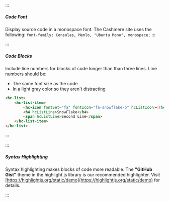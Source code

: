 :::

##### Code Font

Display source code in a monospace font. The Cashmere site uses the following: `font-family: Consolas, Menlo, "Ubuntu Mono", monospace;`
:::

:::

##### Code Blocks

Include line numbers for blocks of code longer than than three lines. Line numbers should be:

-   The same font size as the code
-   In a light gray color so they aren't distracting

```html
<hc-list>
    <hc-list-item>
        <hc-icon fontSet="fa" fontIcon="fa-snowflake-o" hcListIcon></hc-icon>
        <h4 hcListLine>SnowFlake</h4>
        <span hcListLine>Second Line</span>
    </hc-list-item>
</hc-list>
```

:::

:::

##### Syntax Highlighting

Syntax highlighting makes blocks of code more readable. The **"GitHub Gist"** theme in the highlight.js library is our recommended highlighter. Visit [https://highlightjs.org/static/demo](https://highlightjs.org/static/demo) for details.

:::
